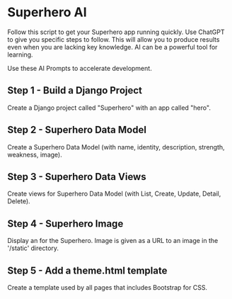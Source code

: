 # Superhero AI

Follow this script to get your Superhero app running quickly.  Use ChatGPT to 
give you specific steps to follow.  This will allow you to produce results
even when you are lacking key knowledge.  AI can be a powerful tool for learning.

Use these AI Prompts to accelerate development.


## Step 1 - Build a Django Project

Create a Django project called "Superhero" with an app called "hero".


## Step 2 - Superhero Data Model

Create a Superhero Data Model (with name, identity, description, strength, weakness, image).


## Step 3 - Superhero Data Views

Create views for Superhero Data Model (with List, Create, Update, Detail, Delete).


## Step 4 - Superhero Image

Display an for the Superhero.  Image is given as a URL to an image in the '/static' directory.


## Step 5 - Add a theme.html template

Create a template used by all pages that includes Bootstrap for CSS.




